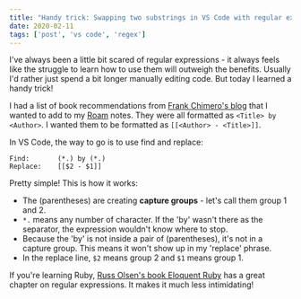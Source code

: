 ```yaml
---
title: "Handy trick: Swapping two substrings in VS Code with regular expressions"
date: 2020-02-11
tags: ['post', 'vs code', 'regex']
---
```


I've always been a little bit scared of regular expressions - it always feels like the struggle to learn how to use them will outweigh the benefits. Usually I'd rather just spend a bit longer manually editing code. But today I learned a handy trick!

I had a list of book recommendations from [Frank Chimero's blog](https://frankchimero.com/reading/) that I wanted to add to my [Roam](/blog/tags/roam) notes. They were all formatted as `<Title> by <Author>`. I wanted them to be formatted as `[[<Author> - <Title>]]`.

In VS Code, the way to go is to use find and replace:
```
Find:       (*.) by (*.)
Replace:    [[$2 - $1]]
```

Pretty simple! This is how it works:
- The (parentheses) are creating **capture groups** - let's call them group 1 and 2.
- `*.` means any number of character. If the 'by' wasn't there as the separator, the expression wouldn't know where to stop.
- Because the 'by' is not inside a pair of (parentheses), it's not in a capture group. This means it won't show up in my 'replace' phrase.
- In the replace line, `$2` means group 2 and `$1` means group 1.

If you're learning Ruby, [Russ Olsen's book Eloquent Ruby](https://www.amazon.com/Eloquent-Ruby-Addison-Wesley-Professional/dp/0321584104) has a great chapter on regular expressions. It makes it much less intimidating!